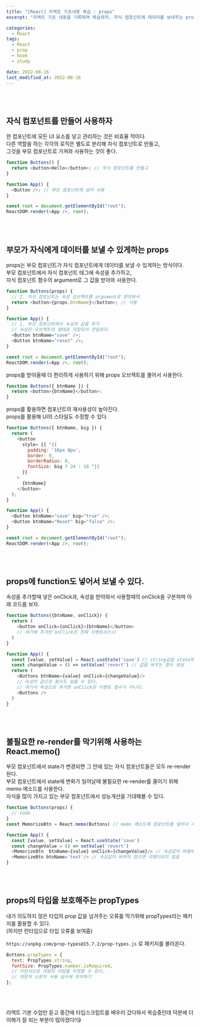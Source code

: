 ```yaml
---
title: "[React] 리액트 기초내용 복습 : props"
excerpt: "리액트 기초 내용을 기록하며 복습하자. 자식 컴포넌트에 데이터를 보내주는 props"

categories:
  - React
tags:
  - React
  - prop
  - hook
  - study

date: 2022-08-16
last_modified_at: 2022-08-16
---
```


<br>
<br>

## 자식 컴포넌트를 만들어 사용하자

한 컴포넌트에 모든 UI 요소를 넣고 관리하는 것은 비효율 적이다.<br>
다른 역할을 하는 각각의 로직은 별도로 분리해 자식 컴포넌트로 만들고,<br>
그것을 부모 컴포넌트로 가져와 사용하는 것이 좋다.<br>

```javascript
function Buttons() {
  return <button>Hello</button>; // 자식 컴포넌트를 만들고
}

function App() {
  <Button />; // 부모 컴포넌트에 넣어 사용
}

const root = document.getElementById("root");
ReactDOM.render(<App />, root);
```

<br>
<br>

## 부모가 자식에게 데이터를 보낼 수 있게하는 props

props는 부모 컴포넌트가 자식 컴포넌트에게 데이터를 보낼 수 있게하는 방식이다.<br>
부모 컴포넌트에서 자식 컴포넌트 태그에 속성을 추가하고,<br>
자식 컴포넌트 함수의 argument로 그 값을 받아와 사용한다.<br>

```javascript
function Buttons(props) {
  // 2. 자식 컴포넌트는 속성 오브젝트를 argument로 받아와서
  return <button>{props.btnName}</button>; // 사용
}

function App() {
  // 1. 부모 컴포넌트에서 속성과 값을 추가
  // 속성은 오브젝트의 형태로 저장되어 전달된다.
  <Button btnName="save" />;
  <Button btnName="reset" />;
}

const root = document.getElementById("root");
ReactDOM.render(<App />, root);
```

props를 받아올때 더 편리하게 사용하기 위해 props 오브젝트를 풀어서 사용한다.<br>

```javascript
function Buttons({ btnName }) {
  return <button>{btnName}</button>;
}
```

props를 활용하면 컴포넌트의 재사용성이 높아진다.<br>
props를 활용해 UI의 스타일도 수정할 수 있다.<br>

```javascript
function Buttons({ btnName, big }) {
  return (
    <button
      style= {{ "{{
        padding: '16px 8px',
        border: 0,
        borderRadius: 8,
        fontSize: big ? 24 : 16 "}}
      }}
    >
      {btnName}
    </button>
  );
}

function App() {
  <Button btnName="save" big="true" />;
  <Button btnName="Reset" big="false" />;
}

const root = document.getElementById("root");
ReactDOM.render(<App />, root);
```

<br>
<br>

## props에 function도 넣어서 보낼 수 있다.

속성을 추가할때 넣은 onClick과, 속성을 받아와서 사용할때의 onClick을 구분하며 아래 코드를 보자.

```javascript
function Buttons({btnName, onClick}) {
  return (
    <button onClick={onClick}>{btnName}</button>
    // 여기에 추가한 onClick은 진짜 이벤트리스너
  )
}

function App() {
  const [value, setValue] = React.useState('save') // string값을 state에 저장
  const changeValue = () => setValue('revert') // 값을 바꾸는 함수 생성
  return (
    <Buttons btnName={value} onClick={changeValue}/>
    // 속성의 값으로 함수도 넣을 수 있다.
    // 여기서 속성으로 추가한 onClick은 이벤트 함수가 아니다.
    <Buttons />
  )
}
```

<br>
<br>

## 불필요한 re-render를 막기위해 사용하는 React.memo()

부모 컴포넌트에서 state가 변경되면 그 안에 있는 자식 컴포넌트들은 모두 re-render 된다.<br>
부모 컴포넌트에서 state에 변화가 일어날때 불필요한 re-render를 줄이기 위해 memo 메소드를 사용한다.<br>
자식을 많이 가지고 있는 부모 컴포넌트에서 성능개선을 기대해볼 수 있다.<br>

```javascript
function Buttons(props) {
  // code
}
const MemorizeBtn = React.memo(Buttons) // memo 메소드에 컴포넌트를 넣어서 사용

function App() {
  const [value, setValue] = React.useState('save')
  const changeValue = () => setValue('revert')
  <MemorizeBtn  btnName={value} onClick={changeValue}/> // 속성값이 바뀔때 리렌더
  <MemorizeBtn btnName='text'/> // 속성값이 바뀌지 않으면 리렌더되지 않음
}
```

<br>
<br>

## props의 타입을 보호해주는 propTypes

내가 의도하지 않은 타입의 prop 값을 넘겨주는 오류를 막기위해 propTypes라는 패키지를 활용할 수 있다.<br>
(하지만 런타임으로 타입 오류를 보여줌)<br>

`https://unpkg.com/prop-types@15.7.2/prop-types.js` 로 패키지를 불러온다.

```javascript
Buttons.propTypes = {
  text: PropTypes.string,
  fontSize: PropTypes.number.isRequired,
  // 이런식으로 자료의 타입을 지정할 수 있다.
  // 대문자 소문자 사용 실수에 유의하기
};
```

<br>
<br>

리액트 기본 수업만 듣고 중간에 타입스크립트를 배우러 갔다와서 복습중인데
덕분에 더 이해가 잘 되는 부분이 많아졌다!😘
